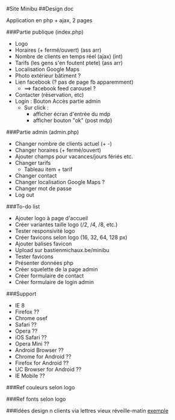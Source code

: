 
#Site Minibu
##Design doc

Application en php + ajax, 2 pages

###Partie publique (index.php)
* Logo
* Horaires (+ fermé/ouvert) (ass arr)
* Nombre de clients en temps réel (ajax) (int)
* Tarifs (les gens s'en foutent ptete) (ass arr)
* Localisation Google Maps
* Photo extérieur bâtiment ?
* Lien facebook (? pas de page fb apparemment)
  * ==> facebook feed carousel ?
* Contacter (réservation, etc)
* Login : Bouton Accès partie admin
  * Sur click :
     * afficher écran d'entrée du mdp
     * afficher bouton "ok" (post mdp)

###Partie admin (admin.php)
* Changer nombre de clients actuel (+ -)
* Changer horaires (+ fermé/ouvert)
* Ajouter champs pour vacances/jours fériés etc.
* Changer tarifs
  * Tableau item + tarif
* Changer contact
* Changer localisation Google Maps ?
* Changer mot de passe
* Log out

###To-do list
* Ajouter logo à page d'accueil
* Créer variantes taille logo (/2, /4, /8, etc.)
* Tester responsivité logo
* Créer favicons selon logo (16, 32, 64, 128 px)
* Ajouter balises favicon
* Upload sur bastienmichaux.be/minibu
* Tester favicons
* Présenter données php
* Créer squelette de la page admin
* Créer formulaire de contact
* Créer formulaire de login admin

###Support
* IE 8
* Firefox ??
* Chrome osef
* Safari ??
* Opera ??
* iOS Safari ??
* Opera Mini ??
* Android Browser ??
* Chrome for Android ??
* Firefox for Android ??
* UC Browser for Android ??
* IE Mobile ??

###Ref couleurs
selon logo

###Ref fonts
selon logo

###Idées design
n clients via lettres vieux réveille-matin
[exemple](https://upload.wikimedia.org/wikipedia/en/e/e3/Old_'75_clock_radio.jpg)


